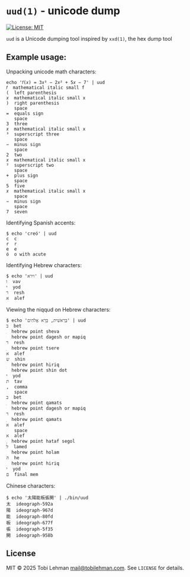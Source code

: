 # `uud(1)` - unicode dump

[![License: MIT](https://img.shields.io/badge/License-MIT-blue.svg)](LICENSE)

`uud` is a Unicode dumping tool inspired by `xxd(1)`, the hex dump tool

## Example usage:

Unpacking unicode math characters:
```
echo '𝑓(𝑥) = 3𝑥³ − 2𝑥² + 5𝑥 − 7' | uud
𝑓  mathematical italic small f
(  left parenthesis
𝑥  mathematical italic small x
)  right parenthesis
   space
=  equals sign
   space
3  three
𝑥  mathematical italic small x
³  superscript three
   space
−  minus sign
   space
2  two
𝑥  mathematical italic small x
²  superscript two
   space
+  plus sign
   space
5  five
𝑥  mathematical italic small x
   space
−  minus sign
   space
7  seven
```

Identifying Spanish accents:
```
$ echo 'creó' | uud
c  c
r  r
e  e
ó  o with acute
```

Identifying Hebrew characters:
```
$ echo 'וירא' | uud
ו  vav
י  yod
ר  resh
א  alef
```

Viewing the niqqud on Hebrew characters:

```
$ echo 'בְּרֵאשִׁית, בָּרָא אֱלֹהִים' | uud
ב  bet
ְ  hebrew point sheva
ּ  hebrew point dagesh or mapiq
ר  resh
ֵ  hebrew point tsere
א  alef
ש  shin
ִ  hebrew point hiriq
ׁ  hebrew point shin dot
י  yod
ת  tav
,  comma
   space
ב  bet
ָ  hebrew point qamats
ּ  hebrew point dagesh or mapiq
ר  resh
ָ  hebrew point qamats
א  alef
   space
א  alef
ֱ  hebrew point hataf segol
ל  lamed
ֹ  hebrew point holam
ה  he
ִ  hebrew point hiriq
י  yod
ם  final mem
```

Chinese characters:
```
$ echo '太陽能板張開' | ./bin/uud
太  ideograph-592a
陽  ideograph-967d
能  ideograph-80fd
板  ideograph-677f
張  ideograph-5f35
開  ideograph-958b
```

## License

MIT © 2025 Tobi Lehman <mail@tobilehman.com>. See `LICENSE` for details.
